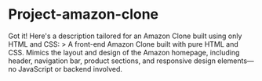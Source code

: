 # Project-amazon-clone
Got it! Here's a description tailored for an Amazon Clone built using only HTML and CSS:  > A front-end Amazon Clone built with pure HTML and CSS. Mimics the layout and design of the Amazon homepage, including header, navigation bar, product sections, and responsive design elements—no JavaScript or backend involved.
